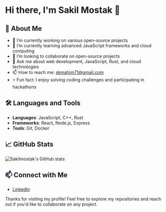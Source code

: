 # Hi there, I'm Sakil Mostak 👋

## 🚀 About Me

- 🔭 I’m currently working on various open-source projects
- 🌱 I’m currently learning advanced JavaScript frameworks and cloud computing
- 👯 I’m looking to collaborate on open-source projects
- 💬 Ask me about web development, JavaScript, Rust, and cloud technologies
- 📫 How to reach me: skmahim71@gmail.com
- ⚡ Fun fact: I enjoy solving coding challenges and participating in hackathons

## 🛠️ Languages and Tools

- **Languages**: JavaScript, C++, Rust
- **Frameworks**: React, Node.js, Express
- **Tools**: Git, Docker

## 📈 GitHub Stats

![Sakilmostak's GitHub stats](https://github-readme-stats.vercel.app/api?username=Sakilmostak&show_icons=true&theme=radical)

## 📫 Connect with Me

- [LinkedIn](https://www.linkedin.com/in/sakilmostak](https://www.linkedin.com/in/sk-sakil-mostak-0a7126233/))

Thanks for visiting my profile! Feel free to explore my repositories and reach out if you'd like to collaborate on any project.
